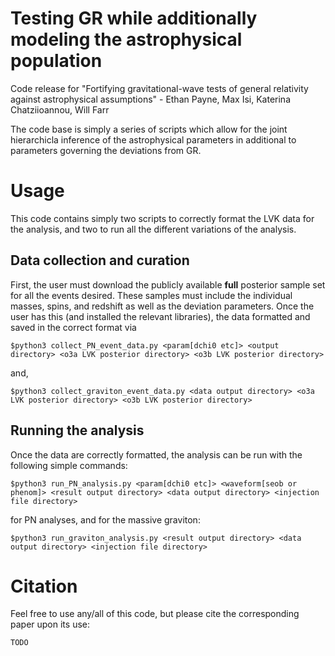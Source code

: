 # Testing GR while additionally modeling the astrophysical population 

Code release for "Fortifying gravitational-wave tests of general relativity against astrophysical assumptions" - Ethan Payne, Max Isi, Katerina Chatziioannou, Will Farr

The code base is simply a series of scripts which allow for the joint hierarchicla inference of the astrophysical parameters in additional to parameters governing the deviations from GR. 

# Usage

This code contains simply two scripts to correctly format the LVK data for the analysis, and two to run all the different variations of the analysis. 

## Data collection and curation

First, the user must download the publicly available **full** posterior sample set for all the events desired. These samples must include the individual masses, spins, and redshift as well as the deviation parameters. Once the user has this (and installed the relevant libraries), the data formatted and saved in the correct format via
```
$python3 collect_PN_event_data.py <param[dchi0 etc]> <output directory> <o3a LVK posterior directory> <o3b LVK posterior directory>
```
and,
```
$python3 collect_graviton_event_data.py <data output directory> <o3a LVK posterior directory> <o3b LVK posterior directory>
```

## Running the analysis

Once the data are correctly formatted, the analysis can be run with the following simple commands: 
```
$python3 run_PN_analysis.py <param[dchi0 etc]> <waveform[seob or phenom]> <result output directory> <data output directory> <injection file directory>
```
for PN analyses, and for the massive graviton:
```
$python3 run_graviton_analysis.py <result output directory> <data output directory> <injection file directory>
```

# Citation 

Feel free to use any/all of this code, but please cite the corresponding paper upon its use: 

```
TODO
```
